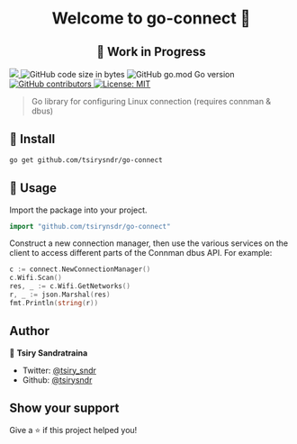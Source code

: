 <h1 align="center">Welcome to go-connect 👋 </h1>
<h2 align="center">🚧 Work in Progress</h2>
<p>
  <a href="https://github.com/tsirysndr/go-connect/commits/master">
    <img src="https://img.shields.io/github/last-commit/tsirysndr/go-connect.svg" target="_blank" />
  </a>
  <img alt="GitHub code size in bytes" src="https://img.shields.io/github/languages/code-size/tsirysndr/go-connect">
  <img alt="GitHub go.mod Go version" src="https://img.shields.io/github/go-mod/go-version/tsirysndr/go-connect">
  <a href="https://github.com/tsirysndr/go-connect/graphs/contributors">
    <img alt="GitHub contributors" src="https://img.shields.io/github/contributors/tsirysndr/go-connect">
  </a>
  <a href="https://github.com/tsirysndr/go-connect/blob/master/LICENSE">
    <img alt="License: MIT" src="https://img.shields.io/badge/license-MIT-green.svg" target="_blank" />
  </a>
</p>

> Go library for configuring Linux connection (requires connman & dbus)

## 🚚 Install

```sh
go get github.com/tsirysndr/go-connect
```

## 🚀 Usage

Import the package into your project.

```Go
import "github.com/tsirynsdr/go-connect"
```

Construct a new connection manager, then use the various services on the client to access different parts of the Connman dbus API. For example:

```Go
c := connect.NewConnectionManager()
c.Wifi.Scan()
res, _ := c.Wifi.GetNetworks()
r, _ := json.Marshal(res)
fmt.Println(string(r))
```

## Author

👤 **Tsiry Sandratraina**

* Twitter: [@tsiry_sndr](https://twitter.com/tsiry_sndr)
* Github: [@tsirysndr](https://github.com/tsirysndr)

## Show your support

Give a ⭐️ if this project helped you!
